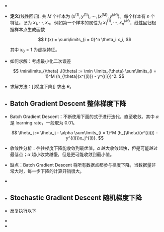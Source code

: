 -
- **定义**(线性回归). 共 $M$ 个样本为 $(x^{(1)}, y^{(1)}),\cdots, (x^{(M)}, y^{(M)})$。每个样本有 $n$ 个特征，记为 $x_1,\cdots, x_n$，例如第一个样本的属性为 $x^{(1)}_1,\cdots,x^{(M)}_n$，线性回归根据样本点生成函数
  
  $$ h(x) = \sum\limits_{i = 0}^n \theta_i x_i, $$
  
  其中 $x_0 = 1$ 为虚拟特征。
- 如何求解：考虑最小化二次误差
  
  $$ \min\limits_{\theta} J(\theta) := \min \limits_{\theta} \sum\limits_{i = 1}^M (h_{\theta}(x^{(i)}) - y^{(i)})^2. $$
- 求解方法：[[梯度下降]] 求出 $\theta$。
- ## Batch Gradient Descent 整体梯度下降
- Batch Gradient Descent：不断使用下面的式子进行迭代，直至收敛。其中 $\alpha$ 是 learning rate，一般取为 $0.01$。
  
  $$ \theta_j := \theta_j - \alpha \sum\limits_{i = 1}^M (h_{\theta}(x^{(i)}) - y^{(i)})x_j^{(i)}. $$
- 收敛性分析：往往梯度下降能收敛到最优值，$\alpha$ 越大收敛越快，但是可能越过最低点；$\alpha$ 越小收敛越慢，但是更可能收敛到最小值。
- 缺点：Batch Gradient Descent 将所有数据点都参与梯度下降，当数据量非常大时，每一步下降的计算开销很大。
-
- ## Stochastic Gradient Descent 随机梯度下降
- 反复执行以下
-
-
